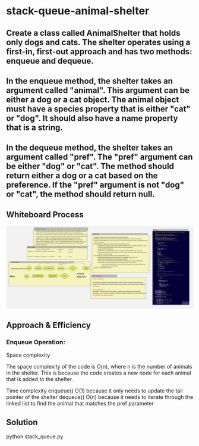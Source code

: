 # stack-queue-animal-shelter
## Create a class called AnimalShelter that holds only dogs and cats. The shelter operates using a first-in, first-out approach and has two methods: enqueue and dequeue.

## In the enqueue method, the shelter takes an argument called "animal". This argument can be either a dog or a cat object. The animal object must have a species property that is either "cat" or "dog". It should also have a name property that is a string.

## In the dequeue method, the shelter takes an argument called "pref". The "pref" argument can be either "dog" or "cat". The method should return either a dog or a cat based on the preference. If the "pref" argument is not "dog" or "cat", the method should return null.
## Whiteboard Process
!['Whitebord'](time.jpg)

## Approach & Efficiency
 ### Enqueue Operation:

Space complexity

The space complexity of the code is O(n), where n is the number of animals in the shelter. This is because the code creates a new node for each animal that is added to the shelter.

Time complexity
enqueue()  O(1) because it only needs to update the tail pointer of the shelter
dequeue()  O(n)   because it needs to iterate through the linked list to find the animal that matches the pref parameter

## Solution
 python stack_queue.py